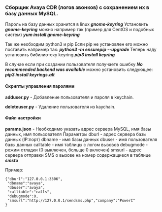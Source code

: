 ### Сборщик Avaya CDR (логов звонков) с сохранением их в базу данных MySQL.

Пароль на базу данных хранится в linux ***gnome-keyring***
Установить ***gnome-keyring*** можно например так (пример для CentOS и подобных систем)
***yum install gnome-keyring***

Так же необходим python3 и pip
Если pip не установлен его можно поставить например так:
***python3 -m ensurepip --upgrade***
Теперь наду установить бибилиотеку keyring
***pip3 install keyring***

В случае если при создании пользователя получаете ошибку ***No recommended backend was available***
можно установить следующее:
***pip3 install keyrings.alt***

#### Скрипты управления паролями

**adduser.py** - Добавление пользователя и пароля в keychain.

**deleteuser.py** - Удаление пользователя из kaychain.

#### Файл настройки

**params.json** - Необходимо указать адрес сервера MySQL, имя базы данных, имя пользователя
Параметры
dburl     - адрес сервера базы данных (IP:порт)
dbname    - имя базы данных
dbuser    - имя пользователя базы данных
calltable - имя таблицы с логом вызовов
debugmode - режим отладки (0 выключен, больще 0 включен)
smsurl    - адрес сервера отправки SMS о вызове на номер содержащиеся в таблице ***smsto***

Пример:

    {"dburl":"127.0.0.1:3306",
     "dbname":"avaya",
     "dbuser":"avaya",
     "calltable":"calls",
     "debugmode":0,
     "smsurl":"http://127.0.0.1/sendsms.php","company":"PowerC"
    }

